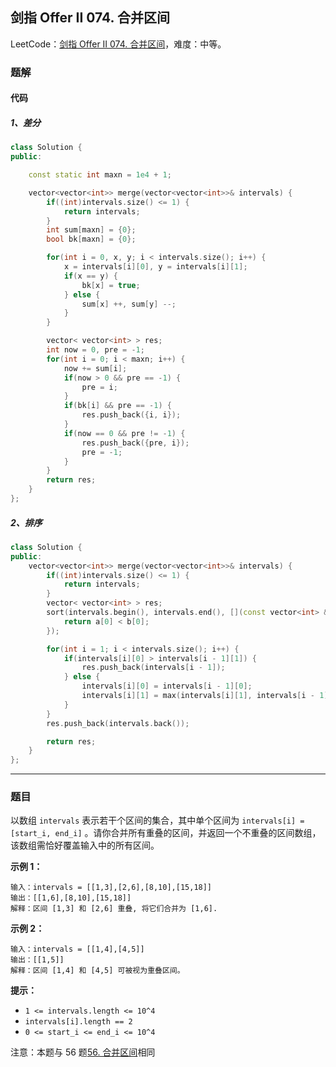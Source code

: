 ## 剑指 Offer II 074. 合并区间

LeetCode：[剑指 Offer II 074. 合并区间](https://leetcode.cn/problems/SsGoHC/)，难度：中等。

### 题解

#### 代码

##### 1、差分

```c++
class Solution {
public:

    const static int maxn = 1e4 + 1;

    vector<vector<int>> merge(vector<vector<int>>& intervals) {
        if((int)intervals.size() <= 1) {
            return intervals;
        }
        int sum[maxn] = {0};
        bool bk[maxn] = {0};

        for(int i = 0, x, y; i < intervals.size(); i++) {
            x = intervals[i][0], y = intervals[i][1];
            if(x == y) {
                bk[x] = true;
            } else {
                sum[x] ++, sum[y] --;
            }
        }

        vector< vector<int> > res;
        int now = 0, pre = -1;
        for(int i = 0; i < maxn; i++) {
            now += sum[i];
            if(now > 0 && pre == -1) {
                pre = i;
            }
            if(bk[i] && pre == -1) {
                res.push_back({i, i});
            }
            if(now == 0 && pre != -1) {
                res.push_back({pre, i});
                pre = -1;
            }
        }
        return res;
    }
};
```

##### 2、排序

```c++
class Solution {
public:
    vector<vector<int>> merge(vector<vector<int>>& intervals) {
        if((int)intervals.size() <= 1) {
            return intervals;
        }
        vector< vector<int> > res;
        sort(intervals.begin(), intervals.end(), [](const vector<int> &a, const vector<int> &b) {
            return a[0] < b[0];
        });

        for(int i = 1; i < intervals.size(); i++) {
            if(intervals[i][0] > intervals[i - 1][1]) {
                res.push_back(intervals[i - 1]);
            } else {
                intervals[i][0] = intervals[i - 1][0];
                intervals[i][1] = max(intervals[i][1], intervals[i - 1][1]);
            }
        }
        res.push_back(intervals.back());

        return res;
    }
};
```





---



### 题目

以数组 `intervals` 表示若干个区间的集合，其中单个区间为 `intervals[i] = [start_i, end_i]` 。请你合并所有重叠的区间，并返回一个不重叠的区间数组，该数组需恰好覆盖输入中的所有区间。

 

**示例 1：**

```
输入：intervals = [[1,3],[2,6],[8,10],[15,18]]
输出：[[1,6],[8,10],[15,18]]
解释：区间 [1,3] 和 [2,6] 重叠, 将它们合并为 [1,6].
```

**示例 2：**

```
输入：intervals = [[1,4],[4,5]]
输出：[[1,5]]
解释：区间 [1,4] 和 [4,5] 可被视为重叠区间。
```

 

**提示：**

- `1 <= intervals.length <= 10^4`
- `intervals[i].length == 2`
- `0 <= start_i <= end_i <= 10^4`

 

注意：本题与 56 题[56. 合并区间](https://leetcode-cn.com/problems/merge-intervals/)相同


